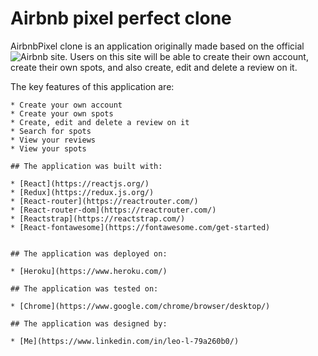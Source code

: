 # Airbnb pixel perfect clone

AirbnbPixel clone is an application originally made based on the official
![Airbnb](https://www.airbnb.com/) site.
Users on this site will be able to create their own account, create their own spots, and also create, edit and delete a review on it.

The key features of this application are:

    * Create your own account
    * Create your own spots
    * Create, edit and delete a review on it
    * Search for spots
    * View your reviews
    * View your spots

    ## The application was built with:

    * [React](https://reactjs.org/)
    * [Redux](https://redux.js.org/)
    * [React-router](https://reactrouter.com/)
    * [React-router-dom](https://reactrouter.com/)
    * [Reactstrap](https://reactstrap.com/)
    * [React-fontawesome](https://fontawesome.com/get-started)


    ## The application was deployed on:

    * [Heroku](https://www.heroku.com/)

    ## The application was tested on:

    * [Chrome](https://www.google.com/chrome/browser/desktop/)

    ## The application was designed by:

    * [Me](https://www.linkedin.com/in/leo-l-79a260b0/)
